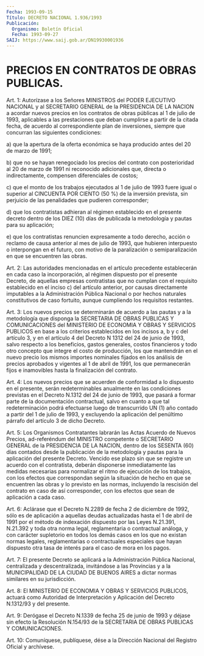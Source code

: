 ```yaml
---
Fecha: 1993-09-15
Título: DECRETO NACIONAL 1.936/1993
Publicación:
  Organismo: Boletín Oficial
  Fecha: 1993-09-27
SAIJ: https://www.saij.gob.ar/DN19930001936
---
```

# PRECIOS EN CONTRATOS DE OBRAS PUBLICAS.

<a id="1"></a>
Art. 1: Autorízase a los Señores MINISTROS del PODER EJECUTIVO NACIONAL  y  al SECRETARIO GENERAL de la PRESIDENCIA DE LA NACION a acordar nuevos  precios  en los contratos de obras públicas al 1 de julio de 1993, aplicables  a las prestaciones que deban cumplirse a partir de la citada fecha, de  acuerdo  al  correspondiente plan de inversiones,  siempre  que  concurran  las siguientes  condiciones:

a) que la apertura de la oferta económica  se haya producido antes del 20 de marzo de 1991;

b)  que  no  se  hayan  renegociado los precios del  contrato  con posterioridad al 20 de marzo  de  1991  ni  reconocido  adicionales que,  directa o indirectamente, compensen diferenciales de  costos;

c) que  el  monto de los trabajos ejecutados al 1 de julio de 1993 fuere igual o  superior  al  CINCUENTA  POR  CIENTO  (50  %)  de la inversión  prevista,  sin perjuicio de las penalidades que pudieren corresponder;

d) que los contratistas  adhieran  al  régimen  establecido  en el presente  decreto  dentro  de  los  DIEZ  (10) días de publicada la metodología y pautas para su aplicación;

e)  que los contratistas renuncien expresamente  a  todo  derecho, acción  o  reclamo  de  causa anterior al mes de julio de 1993, que hubieren interpuesto o interpongan  en  el futuro, con motivo de la paralización  o semiparalización en que se  encuentren  las  obras.

<a id="2"></a>
Art.  2: Las autoridades mencionadas en el artículo precedente establecerán  en  cada  caso la incorporación, al régimen dispuesto por el presente Decreto,  de  aquellas empresas contratistas que no cumplan con el requisito establecido  en  el inciso c) del artículo anterior, por causas directamente imputables  a  la  Administración Pública  Nacional  o  por  hechos naturales constitutivos  de  caso fortuito, aunque cumpliendo los requisitos restantes.

<a id="3"></a>
Art.  3:  Los  nuevos precios se determinarán de acuerdo a las pautas y a la metodología  que  disponga  la  SECRETARIA  DE  OBRAS PUBLICAS  Y  COMUNICACIONES  del  MINISTERIO  DE ECONOMIA Y OBRAS Y SERVICIOS  PUBLICOS  en  base a los criterios establecidos  en  los incisos a, b y c del artículo  3,  y en el artículo 4 del Decreto N 1312  del 24 de junio de 1993, salvo  respecto  a  los  beneficios, gastos  generales,  costos  financieros  y  todo  otro concepto que integre  el  costo de producción, los que mantendrán  en  el  nuevo precio los mismos  importes  nominales  fijados  en los análisis de precios  aprobados  y  vigentes  al  1  de abril de 1991,  los  que permanecerán  fijos  e  inamovibles  hasta  la    finalización  del contrato.

<a id="4"></a>
Art. 4: Los nuevos precios que se acuerden de conformidad a lo dispuesto  en  el presente, serán redeterminables anualmente en las condiciones previstas  en  el  Decreto  N.1312  del  24 de junio de 1993,  que  pasará  a formar parte de la documentación contractual, salvo en cuanto a que  tal  redeterminación  podrá efectuarse luego de  transcurrido  UN (1) año contado a partir del  1  de  julio  de 1993,  y  excluyendo   la  aplicación  del  penúltimo  párrafo  del artículo 3 de dicho Decreto.

<a id="5"></a>
Art. 5: Los Organismos Contratantes labrarán las Actas Acuerdo de  Nuevos    Precios,  ad-referéndum  del  MINISTRO  competente  o SECRETARIO GENERAL  de  la  PRESIDENCIA DE LA NACION, dentro de los SESENTA (60) días contados desde  la  publicación de la metodología y  pautas  para  la aplicación del presente  Decreto.  Vencido  ese plazo sin que se registre  un  acuerdo  con el contratista, deberán disponerse  inmediatamente las medidas necesarias  para  normalizar el  ritmo  de ejecución  de  los  trabajos,  con  los  efectos  que correspondan  según  la situación de hecho en que se encuentren las obras y lo previsto en  las  normas,  incluyendo  la  rescisión del contrato en caso de así corresponder, con los efectos que  sean  de aplicación a cada caso.

<a id="6"></a>
Art. 6: Aclárase que el Decreto N.2289 de fecha 2 de diciembre de 1992,  sólo  es  de  aplicación a aquellas deudas actualizadas hasta el 1 de abril de 1991 por el método  de  indexación dispuesto por  las  Leyes  N.21.391,  N.21.392  y  toda  otra  norma   legal, reglamentaria  o contractual análoga, y con carácter supletorio  en todos los demás  casos  en  los  que  no  existan  normas  legales, reglamentarias o contractuales especiales que hayan dispuesto  otra tasa de interés para el caso de mora en los pagos.

<a id="7"></a>
Art.  7:  El  presente Decreto se aplicará a la Administración Pública Nacional, centralizada  y  descentralizada,  invitándose  a las  Provincias y a la MUNICIPALIDAD DE LA CIUDAD DE BUENOS AIRES a dictar normas similares en su jurisdicción.

<a id="8"></a>
Art. 8: El MINISTERIO DE ECONOMIA Y OBRAS Y SERVICIOS PUBLICOS, actuará  como  Autoridad de Interpretación y Aplicación del Decreto N.1312/93 y del presente.

<a id="9"></a>
Art. 9: Derógase el Decreto N.1339 de fecha 25 de junio de 1993 y déjase  sin  efecto  la  Resolución  N.154/93 de la SECRETARIA DE OBRAS PUBLICAS Y COMUNICACIONES.

<a id="10"></a>
Art. 10: Comuníquese, publíquese, dése a la Dirección Nacional del Registro Oficial y archívese.